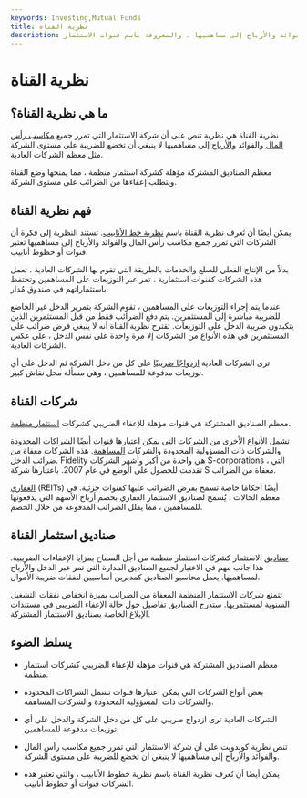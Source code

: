```yaml
---
keywords: Investing,Mutual Funds
title: نظرية القناة
description: تصف نظرية القناة الأساس الضريبي للشركات التي تمرر مكاسب رأس المال والفوائد والأرباح إلى مساهميها ، والمعروفة باسم قنوات الاستثمار.
---
```


# نظرية القناة
## ما هي نظرية القناة؟

نظرية القناة هي نظرية تنص على أن شركة الاستثمار التي تمرر جميع [مكاسب رأس المال](/capitalgain) والفوائد [والأرباح](/dividend) إلى مساهميها لا ينبغي أن تخضع للضريبة على مستوى الشركة مثل معظم الشركات العادية.

معظم الصناديق المشتركة مؤهلة كشركة استثمار منظمة ، مما يمنحها وضع القناة ويتطلب إعفاءها من الضرائب على مستوى الشركة.

## فهم نظرية القناة

يمكن أيضًا أن تُعرف نظرية القناة باسم [نظرية خط الأنابيب](/pipelinetheory). تستند النظرية إلى فكرة أن الشركات التي تمرر جميع مكاسب رأس المال والفوائد والأرباح إلى مساهميها تعتبر قنوات أو خطوط أنابيب.

بدلاً من الإنتاج الفعلي للسلع والخدمات بالطريقة التي تقوم بها الشركات العادية ، تعمل هذه الشركات كقنوات استثمارية ، تمر عبر التوزيعات على المساهمين وتحتفظ باستثماراتهم في صندوق مُدار.

عندما يتم إجراء التوزيعات على المساهمين ، تقوم الشركة بتمرير الدخل غير الخاضع للضريبة مباشرة إلى المستثمرين. يتم دفع الضرائب فقط من قبل المستثمرين الذين يتكبدون ضريبة الدخل على التوزيعات. تقترح نظرية القناة أنه لا ينبغي فرض ضرائب على المستثمرين في هذه الأنواع من الشركات إلا مرة واحدة على نفس الدخل ، على عكس الشركات العادية.

ترى الشركات العادية [ازدواجًا ضريبيًا](/double_taxation) على كل من دخل الشركة ثم الدخل على أي توزيعات مدفوعة للمساهمين ، وهي مسألة محل نقاش كبير.

## شركات القناة

معظم الصناديق المشتركة هي قنوات مؤهلة للإعفاء الضريبي كشركات [استثمار منظمة](/ric).

تشمل الأنواع الأخرى من الشركات التي يمكن اعتبارها قنوات أيضًا الشراكات المحدودة والشركات ذات المسؤولية المحدودة والشركات [المساهمة](/subchapters). هذه الشركات معفاة من ضرائب الدخل. Fidelity هي واحدة من أكبر وأشهر الشركات S-corporations ، التي تقدمت للحصول على الوضع في عام 2007. باعتبارها شركة S معفاة من الضرائب.

[العقاري](/reit) (REITs) أيضًا أحكامًا خاصة تسمح بفرض الضرائب عليها كقنوات جزئية. في معظم الحالات ، يُسمح لصناديق الاستثمار العقاري بخصم أرباح الأسهم التي يدفعونها للمساهمين ، مما يقلل الضرائب المدفوعة من خلال الخصم.

## صناديق استثمار القناة

[صناديق](/mutualfund) الاستثمار كشركات استثمار منظمة من أجل السماح بمزايا الإعفاءات الضريبية. هذا جانب مهم في الاعتبار لجميع الصناديق المدارة التي تمر عبر الدخل والأرباح لمساهميها. يعمل محاسبو الصناديق كمديرين أساسيين لنفقات ضريبة الأموال.

تتمتع شركات الاستثمار المنظمة المعفاة من الضرائب بميزة انخفاض نفقات التشغيل السنوية لمستثمريها. ستدرج الصناديق تفاصيل حول حالة الإعفاء الضريبي في مستندات الإبلاغ الخاصة بصناديق الاستثمار المشتركة.

## يسلط الضوء

- معظم الصناديق المشتركة هي قنوات مؤهلة للإعفاء الضريبي كشركات استثمار منظمة.

- بعض أنواع الشركات التي يمكن اعتبارها قنوات تشمل الشراكات المحدودة والشركات ذات المسؤولية المحدودة والشركات المساهمة.

- الشركات العادية ترى ازدواج ضريبي على كل من دخل الشركة والدخل على أي توزيعات مدفوعة للمساهمين.

- تنص نظرية كوندويت على أن شركة الاستثمار التي تمرر جميع مكاسب رأس المال والفوائد والأرباح إلى مساهميها لا ينبغي أن تخضع للضريبة على مستوى الشركة.

- يمكن أيضًا أن تُعرف نظرية القناة باسم نظرية خطوط الأنابيب ، والتي تعتبر هذه الشركات قنوات أو خطوط أنابيب.


